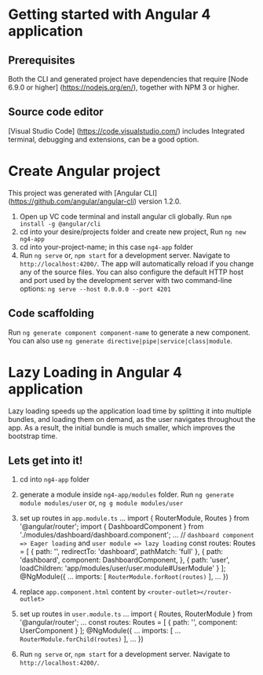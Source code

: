 # Getting started with Angular 4 application

## Prerequisites
Both the CLI and generated project have dependencies that require [Node 6.9.0 or higher] (https://nodejs.org/en/), together with NPM 3 or higher.

## Source code editor
[Visual Studio Code] (https://code.visualstudio.com/) includes Integrated terminal, debugging and extensions, can be a good option.

# Create Angular project
This project was generated with [Angular CLI] (https://github.com/angular/angular-cli) version 1.2.0.

1. Open up VC code terminal and install angular cli globally. Run `npm install -g @angular/cli`
2. cd into your desire/projects folder and create new project, Run `ng new ng4-app`
3. cd into your-project-name; in this case `ng4-app` folder
4. Run `ng serve` or, `npm start` for a development server. Navigate to `http://localhost:4200/`. The app will automatically reload if you change any of the source files. You can also configure the default HTTP host and port used by the development server with two command-line options: `ng serve --host 0.0.0.0 --port 4201`

## Code scaffolding
Run `ng generate component component-name` to generate a new component. You can also use `ng generate directive|pipe|service|class|module`.


# Lazy Loading in Angular 4 application
Lazy loading speeds up the application load time by splitting it into multiple bundles, and loading them on demand, as the user navigates throughout the app. As a result, the initial bundle is much smaller, which improves the bootstrap time.

## Lets get into it!
1. cd into `ng4-app` folder
2. generate a module inside `ng4-app/modules` folder. Run `ng generate module modules/user` or, `ng g module modules/user` 
3. set up routes in `app.module.ts`
...
import { RouterModule, Routes } from '@angular/router';
import { DashboardComponent } from './modules/dashboard/dashboard.component';
...
//  `dashboard component => Eager loading` and `user module => lazy loading` const routes: Routes = [
  {
    path: '',
    redirectTo: 'dashboard',
    pathMatch: 'full'
  },
  {
      path: 'dashboard', 
      component: DashboardComponent, 
  },
  {
    path: 'user',
    loadChildren: 'app/modules/user/user.module#UserModule'
  }
]; @NgModule({
    ...
  imports: [
    `RouterModule.forRoot(routes)`
  ],
  ...
})

4. replace `app.component.html` content by `<router-outlet></router-outlet>`
5. set up routes in `user.module.ts`
...
import { Routes, RouterModule } from '@angular/router';
...
const routes: Routes = [
    {
        path: '',
        component: UserComponent
    }
]; @NgModule({
    ...
   imports: [
    ...
    `RouterModule.forChild(routes)`
  ],
  ...
})
6. Run `ng serve` or, `npm start` for a development server. Navigate to `http://localhost:4200/`.


